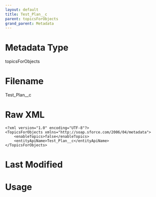 ```yaml
---
layout: default
title: Test_Plan__c
parent: topicsForObjects
grand_parent: Metadata
---
```

# Metadata Type
topicsForObjects


# Filename 
Test_Plan__c


# Raw XML
```
<?xml version="1.0" encoding="UTF-8"?>
<TopicsForObjects xmlns="http://soap.sforce.com/2006/04/metadata">
    <enableTopics>false</enableTopics>
    <entityApiName>Test_Plan__c</entityApiName>
</TopicsForObjects>
```


# Last Modified


# Usage
